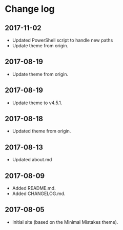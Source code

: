 # Change log

## 2017-11-02

- Updated PowerShell script to handle new paths
- Update theme from origin.

## 2017-08-19

- Update theme from origin.

## 2017-08-19

- Update theme to v4.5.1.

## 2017-08-18

- Updated theme from origin.

## 2017-08-13

- Updated about.md

## 2017-08-09

- Added README.md.
- Added CHANGELOG.md.

## 2017-08-05

- Initial site (based on the Minimal Mistakes theme).
